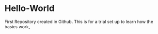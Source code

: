 # Hello-World
First Repository created in Github. This is for a trial set up to learn how the basics work,
